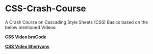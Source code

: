 # CSS-Crash-Course

A Crash Course on Cascading Style Sheets (CSS) Basics based on the below mentioned Videos:

<b> [CSS Video broCode](https://www.youtube.com/watch?v=wRNinF7YQqQ) </b>

<b> [CSS Video Sheriyans](https://www.youtube.com/watch?v=K1naz9wBwKU) </b>
